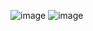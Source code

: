 ![image](https://github.com/Holid3n/Diplom/assets/97594334/bcfeeeb0-215d-4de8-be93-6037a6b26610)
![image](https://github.com/Holid3n/Diplom/assets/97594334/589aca44-4479-4588-89ad-b134fbac6184)

